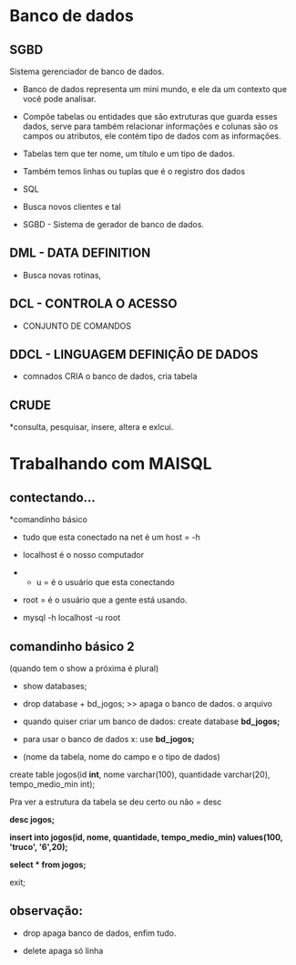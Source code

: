 # Banco de dados 

## SGBD

Sistema gerenciador de banco de dados.

* Banco de dados representa um mini mundo, e ele da um contexto que você pode analisar.

* Compôe tabelas ou entidades que são extruturas que guarda esses dados, serve para também relacionar informações e colunas são os campos ou atributos, ele contém tipo de dados com as informações.

* Tabelas tem que ter nome, um título e um tipo de dados.

* Também temos linhas ou tuplas que é o registro dos dados

* SQL

* Busca novos clientes e tal

* SGBD - Sistema de gerador de banco de dados.

## DML - DATA DEFINITION 

* Busca novas rotinas,

## DCL - CONTROLA O ACESSO
* CONJUNTO DE COMANDOS

## DDCL - LINGUAGEM DEFINIÇÃO DE DADOS

* comnados
CRIA o banco de dados, cria tabela

## CRUDE

*consulta, pesquisar, insere, altera e exlcui.

# Trabalhando com MAISQL
## contectando...

*comandinho básico 

* tudo que esta conectado na net é um host = -h

* localhost é o nosso computador 

 * - u = é o usuário que esta conectando

 * root = é o usuário que a gente está usando. 

* mysql -h localhost -u root

## comandinho básico 2
 (quando tem o show a próxima é plural)

* show databases;

* drop database + bd_jogos; >> apaga o banco de dados. o arquivo

* quando quiser criar um banco de dados: create database  **bd_jogos;**

* para usar o banco de dados x: use **bd_jogos;**

* (nome da tabela, nome do campo e o tipo de dados)

create table  jogos(id **int**, nome varchar(100), quantidade varchar(20), tempo_medio_min int);

Pra ver a estrutura  da tabela se deu certo ou não = desc

**desc jogos;**

**insert into jogos(id, nome, quantidade, tempo_medio_min) values(100, 'truco', '6',20);**

**select * from jogos;**

exit;

## observação:

* drop apaga banco de dados, enfim tudo.

* delete apaga só linha
